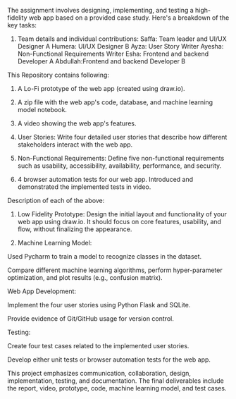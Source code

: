 The assignment involves designing, implementing, and testing a high-fidelity web app based on a provided case study. Here's a breakdown of the key tasks:


1. Team details and individual contributions:
   Saffa: Team leader and UI/UX Designer A
   Humera: UI/UX Designer B
   Ayza: User Story Writer
   Ayesha: Non-Functional Requirements Writer
   Esha: Frontend and backend Developer A
   Abdullah:Frontend and backend Developer B

This Repository contains following: 

1. A Lo-Fi prototype of the web app (created using draw.io).

2. A zip file with the web app's code, database, and machine learning model notebook.

3. A video showing the web app's features.

4. User Stories: Write four detailed user stories that describe how different stakeholders interact with the web app.

5. Non-Functional Requirements: Define five non-functional requirements such as usability, accessibility, availability, performance, and security.
   
7.  4 browser automation tests for our web app. Introduced and demonstrated the implemented tests in video.

   
Description of each of the above:

1. Low Fidelity Prototype: Design the initial layout and functionality of your web app using draw.io. It should focus on core features, usability, and flow, without finalizing the appearance.

2. Machine Learning Model:

Used Pycharm to train a model to recognize classes in the dataset.

Compare different machine learning algorithms, perform hyper-parameter optimization, and plot results (e.g., confusion matrix).

Web App Development:

Implement the four user stories using Python Flask and SQLite.

Provide evidence of Git/GitHub usage for version control.

Testing:

Create four test cases related to the implemented user stories.

Develop either unit tests or browser automation tests for the web app.

This project emphasizes communication, collaboration, design, implementation, testing, and documentation. The final deliverables include the report, video, prototype, code, machine learning model, and test cases.
